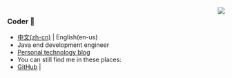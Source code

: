 <img align="right" src="https://github-readme-stats.vercel.app/api?username=zuoer96&show_icons=true&icon_color=CE1D2D&text_color=718096&bg_color=ffffff&hide_title=true" />

### Coder 👋
- [中文(zh-cn)](/README.md) | English(en-us)
- Java end development engineer
- [Personal technology blog](https://docs.nbchen.com/)
- You can still find me in these places:
- [GitHub](https://github.com/zuoer96) | 
 
